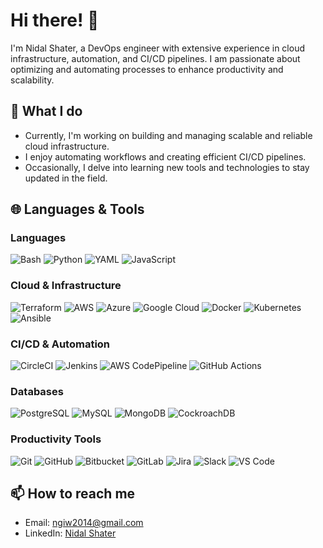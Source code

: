 # Hi there! 👋

I'm Nidal Shater, a DevOps engineer with extensive experience in cloud infrastructure, automation, and CI/CD pipelines. I am passionate about optimizing and automating processes to enhance productivity and scalability.

## 🚀 What I do
- Currently, I'm working on building and managing scalable and reliable cloud infrastructure.
- I enjoy automating workflows and creating efficient CI/CD pipelines.
- Occasionally, I delve into learning new tools and technologies to stay updated in the field.

## 🌐 Languages & Tools

### Languages
![Bash](https://img.shields.io/badge/Bash-4EAA25?style=flat-square&logo=gnu-bash&logoColor=white)
![Python](https://img.shields.io/badge/Python-3776AB?style=flat-square&logo=python&logoColor=white)
![YAML](https://img.shields.io/badge/YAML-CB171E?style=flat-square&logo=yaml&logoColor=white)
![JavaScript](https://img.shields.io/badge/JavaScript-F7DF1E?style=flat-square&logo=javascript&logoColor=black)

### Cloud & Infrastructure
![Terraform](https://img.shields.io/badge/Terraform-623CE4?style=flat-square&logo=terraform&logoColor=white)
![AWS](https://img.shields.io/badge/Amazon_AWS-232F3E?style=flat-square&logo=amazon-aws&logoColor=white)
![Azure](https://img.shields.io/badge/Microsoft_Azure-0078D4?style=flat-square&logo=microsoft-azure&logoColor=white)
![Google Cloud](https://img.shields.io/badge/Google_Cloud-4285F4?style=flat-square&logo=google-cloud&logoColor=white)
![Docker](https://img.shields.io/badge/Docker-2496ED?style=flat-square&logo=docker&logoColor=white)
![Kubernetes](https://img.shields.io/badge/Kubernetes-326CE5?style=flat-square&logo=kubernetes&logoColor=white)
![Ansible](https://img.shields.io/badge/Ansible-EE0000?style=flat-square&logo=ansible&logoColor=white)

### CI/CD & Automation
![CircleCI](https://img.shields.io/badge/CircleCI-343434?style=flat-square&logo=circleci&logoColor=white)
![Jenkins](https://img.shields.io/badge/Jenkins-D24939?style=flat-square&logo=jenkins&logoColor=white)
![AWS CodePipeline](https://img.shields.io/badge/AWS_CodePipeline-4A154B?style=flat-square&logo=amazon-aws&logoColor=white)
![GitHub Actions](https://img.shields.io/badge/GitHub_Actions-2088FF?style=flat-square&logo=github-actions&logoColor=white)

### Databases
![PostgreSQL](https://img.shields.io/badge/PostgreSQL-336791?style=flat-square&logo=postgresql&logoColor=white)
![MySQL](https://img.shields.io/badge/MySQL-4479A1?style=flat-square&logo=mysql&logoColor=white)
![MongoDB](https://img.shields.io/badge/MongoDB-47A248?style=flat-square&logo=mongodb&logoColor=white)
![CockroachDB](https://img.shields.io/badge/CockroachDB-6933FF?style=flat-square&logo=cockroachdb&logoColor=white)

### Productivity Tools
![Git](https://img.shields.io/badge/Git-F05032?style=flat-square&logo=git&logoColor=white)
![GitHub](https://img.shields.io/badge/GitHub-181717?style=flat-square&logo=github&logoColor=white)
![Bitbucket](https://img.shields.io/badge/Bitbucket-0052CC?style=flat-square&logo=bitbucket&logoColor=white)
![GitLab](https://img.shields.io/badge/GitLab-FC6D26?style=flat-square&logo=gitlab&logoColor=white)
![Jira](https://img.shields.io/badge/Jira-0052CC?style=flat-square&logo=jira&logoColor=white)
![Slack](https://img.shields.io/badge/Slack-4A154B?style=flat-square&logo=slack&logoColor=white)
![VS Code](https://img.shields.io/badge/VS_Code-007ACC?style=flat-square&logo=visual-studio-code&logoColor=white)

## 📫 How to reach me
- Email: [ngiw2014@gmail.com](mailto:ngiw2014@gmail.com)
- LinkedIn: [Nidal Shater](https://www.linkedin.com/in/nidal-shater/)
